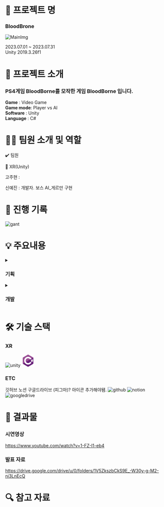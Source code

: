 # 📖 프로젝트 명
### BloodBrone  

![MainImg](https://github.com/k0-juhyun/Bloodborne/assets/79074052/6122be59-06fd-41dc-a751-3216652861b1)

2023.07.01 ~ 2023.07.31   
Unity 2019.3.26f1    

# 📃 프로젝트 소개

### PS4게임 BloodBorne를 모작한 게임 BloodBorne 입니다.

**Game** : Video Game  
**Game mode**: Player vs AI     
**Software** : Unity  
**Language** : C#   

# 👩‍🔧 팀원 소개 및 역할

✔️ 팀원   

🔹 XR(Unity)   
<p>고주현 :</p>
<p>신예진 : 개발자. 보스 AI_게르만 구현 </p> 
    

# 📅 진행 기록

![gant](https://github.com/k0-juhyun/Bloodborne/assets/79074052/150156f1-839d-4adf-83e9-c4ef83901fe1)


# 💡 주요내용

<details>
<summary>   
 
### 기획
</summary>
    패턴 분석: https://drive.google.com/drive/u/0/folders/1F4VwUdiuoXHEFoZ37tuTSyf0DZylfGn8
</details>

<details>
<summary>      
 
### 개발
</summary>
내용
</details>



# 🛠 기술 스택   
### XR
 <img src="https://www.vectorlogo.zone/logos/unity3d/unity3d-icon.svg" alt="unity" width="40" height="40"/> <img src="https://raw.githubusercontent.com/devicons/devicon/master/icons/csharp/csharp-original.svg" alt="csharp" width="40" height="40"/>

### ETC
깃허브 노션 구글드라이브 (피그마)? 아이콘 추가해야됌.
 <img src="https://github.com/k0-juhyun/Bloodborne/assets/135581469/111fec76-46d9-4c03-9251-831d97fd514b" alt="github" width="40" height="40"/> <img src="https://github.com/k0-juhyun/Bloodborne/assets/135581469/1f83feae-8fc8-4a94-b32d-a32aee37bc61" alt="notion" width="40" height="40"/> <img src="https://github.com/k0-juhyun/Bloodborne/assets/135581469/c0774860-2ca6-46ef-a843-674e69ea969f" alt="googledrive" width="40" height="40"/>

# 📃 결과물   
### 시연영상
https://www.youtube.com/watch?v=1-FZ-I1-eb4

### 발표 자료   
https://drive.google.com/drive/u/0/folders/1V5ZkszbCkS9E_-W30y-g-M2-ni3LnEcQ

# 🔍 참고 자료   
